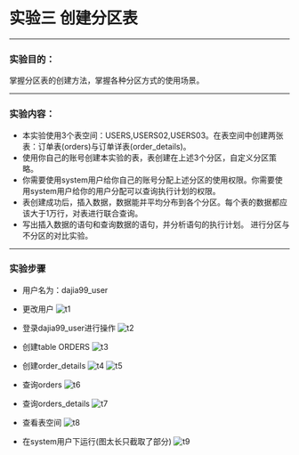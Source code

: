# 实验三 创建分区表
___
### 实验目的：
掌握分区表的创建方法，掌握各种分区方式的使用场景。
___
### 实验内容：
- 本实验使用3个表空间：USERS,USERS02,USERS03。在表空间中创建两张表：订单表(orders)与订单详表(order_details)。
- 使用你自己的账号创建本实验的表，表创建在上述3个分区，自定义分区策略。
- 你需要使用system用户给你自己的账号分配上述分区的使用权限。你需要使用system用户给你的用户分配可以查询执行计划的权限。
- 表创建成功后，插入数据，数据能并平均分布到各个分区。每个表的数据都应该大于1万行，对表进行联合查询。
- 写出插入数据的语句和查询数据的语句，并分析语句的执行计划。
进行分区与不分区的对比实验。
___
### 实验步骤

- 用户名为：dajia99_user
- 更改用户
![t1](t1.png)

- 登录dajia99_user进行操作
![t2](t2.png)

- 创建table ORDERS
![t3](t3.png)

- 创建order_details
![t4](t4.png)
![t5](t5.png)

- 查询orders
![t6](t6.png)

- 查询orders_details
![t7](t7.png)

- 查看表空间
![t8](t8.png)

- 在system用户下运行(图太长只截取了部分)
![t9](t9.png)
